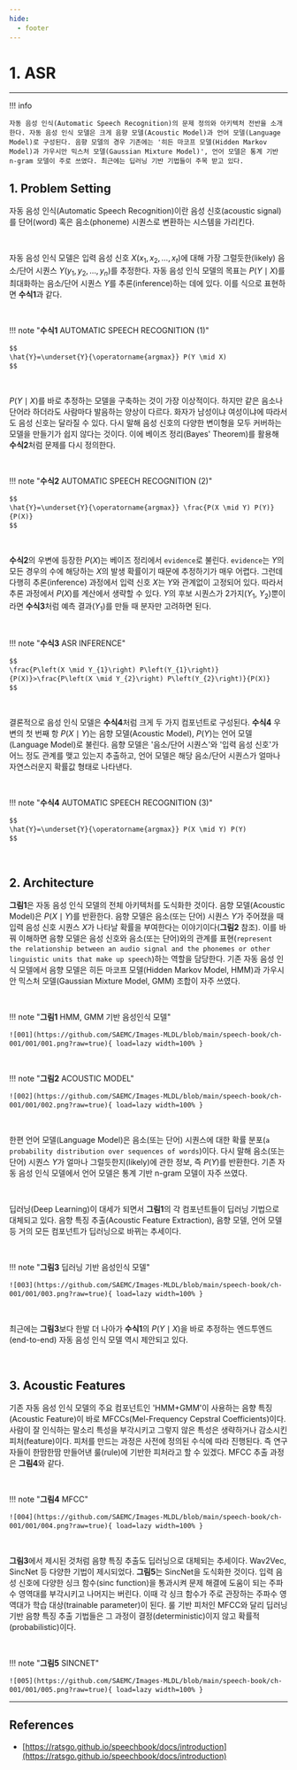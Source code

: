 ```yaml
---
hide:
  - footer
---
```


# 1. ASR

---

!!! info

    자동 음성 인식(Automatic Speech Recognition)의 문제 정의와 아키텍처 전반을 소개한다. 자동 음성 인식 모델은 크게 음향 모델(Acoustic Model)과 언어 모델(Language Model)로 구성된다. 음향 모델의 경우 기존에는 '히든 마코프 모델(Hidden Markov Model)과 가우시안 믹스처 모델(Gaussian Mixture Model)', 언어 모델은 통계 기반 n-gram 모델이 주로 쓰였다. 최근에는 딥러닝 기반 기법들이 주목 받고 있다.

## 1. Problem Setting

자동 음성 인식(Automatic Speech Recognition)이란 음성 신호(acoustic signal)를 단어(word) 혹은 음소(phoneme) 시퀀스로 변환하는 시스템을 가리킨다.

<br/>

자동 음성 인식 모델은 입력 음성 신호 $X\left(x_{1}, x_{2}, \ldots, x_{t}\right)$에 대해 가장 그럴듯한(likely) 음소/단어 시퀀스 $Y\left(y_{1}, y_{2}, \ldots, y_{n}\right)$를 추정한다. 자동 음성 인식 모델의 목표는 $P(Y \mid X)$를 최대화하는 음소/단어 시퀀스 $Y$를 추론(inference)하는 데에 있다. 이를 식으로 표현하면 **수식1**과 같다.

<br/>

!!! note "**수식1** AUTOMATIC SPEECH RECOGNITION (1)"

    $$
    \hat{Y}=\underset{Y}{\operatorname{argmax}} P(Y \mid X)
    $$

<br/>

$P(Y \mid X)$를 바로 추정하는 모델을 구축하는 것이 가장 이상적이다. 하지만 같은 음소나 단어라 하더라도 사람마다 발음하는 양상이 다르다. 화자가 남성이냐 여성이냐에 따라서도 음성 신호는 달라질 수 있다. 다시 말해 음성 신호의 다양한 변이형을 모두 커버하는 모델을 만들기가 쉽지 않다는 것이다. 이에 베이즈 정리(Bayes' Theorem)를 활용해 **수식2**처럼 문제를 다시 정의한다.

<br/>

!!! note "**수식2** AUTOMATIC SPEECH RECOGNITION (2)"

    $$
    \hat{Y}=\underset{Y}{\operatorname{argmax}} \frac{P(X \mid Y) P(Y)}{P(X)}
    $$

<br/>

**수식2**의 우변에 등장한 $P(X)$는 베이즈 정리에서 `evidence`로 불린다. `evidence`는 $Y$의 모든 경우의 수에 해당하는 $X$의 발생 확률이기 때문에 추정하기가 매우 어렵다. 그런데 다행히 추론(inference) 과정에서 입력 신호 $X$는 $Y$와 관계없이 고정되어 있다. 따라서 추론 과정에서 $P(X)$를 계산에서 생략할 수 있다. $Y$의 후보 시퀀스가 2가지($Y_{1}$, $Y_{2}$)뿐이라면 **수식3**처럼 예측 결과($Y_{1}$)를 만들 때 분자만 고려하면 된다.

<br/>

!!! note "**수식3** ASR INFERENCE"

    $$
    \frac{P\left(X \mid Y_{1}\right) P\left(Y_{1}\right)}{P(X)}>\frac{P\left(X \mid Y_{2}\right) P\left(Y_{2}\right)}{P(X)}
    $$

<br/>

결론적으로 음성 인식 모델은 **수식4**처럼 크게 두 가지 컴포넌트로 구성된다. **수식4** 우변의 첫 번째 항 $P(X \mid Y)$는 음향 모델(Acoustic Model), $P(Y)$는 언어 모델(Language Model)로 불린다. 음향 모델은 '음소/단어 시퀀스'와 '입력 음성 신호'가 어느 정도 관계를 맺고 있는지 추출하고, 언어 모델은 해당 음소/단어 시퀀스가 얼마나 자연스러운지 확률값 형태로 나타낸다.

<br/>

!!! note "**수식4** AUTOMATIC SPEECH RECOGNITION (3)"

    $$
    \hat{Y}=\underset{Y}{\operatorname{argmax}} P(X \mid Y) P(Y)
    $$

<br/>

## 2. Architecture

**그림1**은 자동 음성 인식 모델의 전체 아키텍처를 도식화한 것이다. 음향 모델(Acoustic Model)은 $P(X \mid Y)$를 반환한다. 음향 모델은 음소(또는 단어) 시퀀스 $Y$가 주어졌을 때 입력 음성 신호 시퀀스 $X$가 나타날 확률을 부여한다는 이야기이다(**그림2** 참조). 이를 바꿔 이해하면 음향 모델은 음성 신호와 음소(또는 단어)와의 관계를 표현(`represent the relationship between an audio signal and the phonemes or other linguistic units that make up speech`)하는 역할을 담당한다. 기존 자동 음성 인식 모델에서 음향 모델은 히든 마코프 모델(Hidden Markov Model, HMM)과 가우시안 믹스처 모델(Gaussian Mixture Model, GMM) 조합이 자주 쓰였다.

<br/>

!!! note "**그림1** HMM, GMM 기반 음성인식 모델"

    ![001](https://github.com/SAEMC/Images-MLDL/blob/main/speech-book/ch-001/001/001.png?raw=true){ load=lazy width=100% }

<br/>

!!! note "**그림2** ACOUSTIC MODEL"

    ![002](https://github.com/SAEMC/Images-MLDL/blob/main/speech-book/ch-001/001/002.png?raw=true){ load=lazy width=100% }

<br/>

한편 언어 모델(Language Model)은 음소(또는 단어) 시퀀스에 대한 확률 분포(`a probability distribution over sequences of words`)이다. 다시 말해 음소(또는 단어) 시퀀스 $Y$가 얼마나 그럴듯한지(likely)에 관한 정보, 즉 $P(Y)$를 반환한다. 기존 자동 음성 인식 모델에서 언어 모델은 통계 기반 n-gram 모델이 자주 쓰였다.

<br/>

딥러닝(Deep Learning)이 대세가 되면서 **그림1**의 각 컴포넌트들이 딥러닝 기법으로 대체되고 있다. 음향 특징 추출(Acoustic Feature Extraction), 음향 모델, 언어 모델 등 거의 모든 컴포넌트가 딥러닝으로 바뀌는 추세이다.

<br/>

!!! note "**그림3** 딥러닝 기반 음성인식 모델"

    ![003](https://github.com/SAEMC/Images-MLDL/blob/main/speech-book/ch-001/001/003.png?raw=true){ load=lazy width=100% }

<br/>

최근에는 **그림3**보다 한발 더 나아가 **수식1**의 $P(Y \mid X)$을 바로 추정하는 엔드투엔드(end-to-end) 자동 음성 인식 모델 역시 제안되고 있다.

<br/>

## 3. Acoustic Features

기존 자동 음성 인식 모델의 주요 컴포넌트인 'HMM+GMM'이 사용하는 음향 특징(Acoustic Feature)이 바로 MFCCs(Mel-Frequency Cepstral Coefficients)이다. 사람이 잘 인식하는 말소리 특성을 부각시키고 그렇지 않은 특성은 생략하거나 감소시킨 피처(feature)이다. 피처를 만드는 과정은 사전에 정의된 수식에 따라 진행된다. 즉 연구자들이 한땀한땀 만들어낸 룰(rule)에 기반한 피처라고 할 수 있겠다. MFCC 추출 과정은 **그림4**와 같다.

<br/>

!!! note "**그림4** MFCC"

    ![004](https://github.com/SAEMC/Images-MLDL/blob/main/speech-book/ch-001/001/004.png?raw=true){ load=lazy width=100% }

<br/>

**그림3**에서 제시된 것처럼 음향 특징 추출도 딥러닝으로 대체되는 추세이다. Wav2Vec, SincNet 등 다양한 기법이 제시되었다. **그림5**는 SincNet을 도식화한 것이다. 입력 음성 신호에 다양한 싱크 함수(sinc function)을 통과시켜 문제 해결에 도움이 되는 주파수 영역대를 부각시키고 나머지는 버린다. 이때 각 싱크 함수가 주로 관장하는 주파수 영역대가 학습 대상(trainable parameter)이 된다. 룰 기반 피처인 MFCC와 달리 딥러닝 기반 음향 특징 추출 기법들은 그 과정이 결정(deterministic)이지 않고 확률적(probabilistic)이다.

<br/>

!!! note "**그림5** SINCNET"

    ![005](https://github.com/SAEMC/Images-MLDL/blob/main/speech-book/ch-001/001/005.png?raw=true){ load=lazy width=100% }

---

## References

- [https://ratsgo.github.io/speechbook/docs/introduction](https://ratsgo.github.io/speechbook/docs/introduction)
